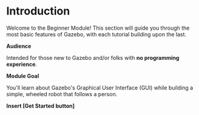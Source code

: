 # Introduction

Welcome to the Beginner Module! This section will guide you through the most basic features of Gazebo, with each tutorial building upon the last. 

**Audience**

Intended for those new to Gazebo and/or folks with **no programming experience**. 

**Module Goal**

You'll learn about Gazebo's Graphical User Interface (GUI) while building a simple, wheeled robot that follows a person.

**Insert [Get Started button]**

